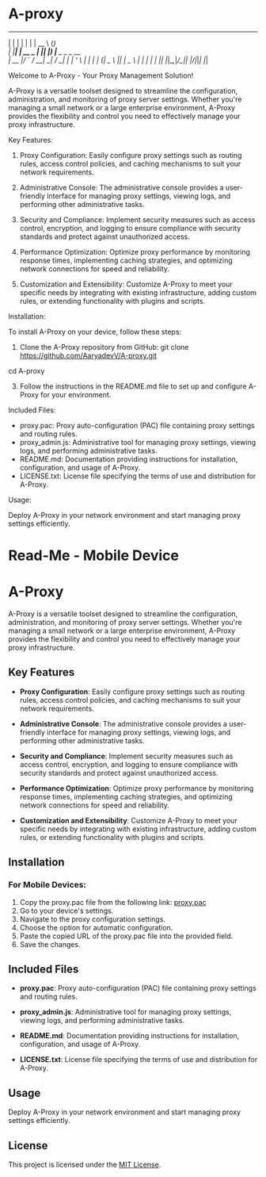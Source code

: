 # A-proxy
  _    _           _   _____       _       
 | |  | |         | | |  __ \     (_)      
 | |__| | __ _ ___| |_| |__) |__ _ _ _ __  
 |  __  |/ _` / __| __|  ___/ __| | | '_ \ 
 | |  | | (_| \__ \ |_| |   \__ \ | | | | |
 |_|  |_|\__,_|___/\__|_|   |___/_|_|_| |_|

Welcome to A-Proxy - Your Proxy Management Solution!

A-Proxy is a versatile toolset designed to streamline the configuration, administration, and monitoring of proxy server settings. Whether you're managing a small network or a large enterprise environment, A-Proxy provides the flexibility and control you need to effectively manage your proxy infrastructure.

Key Features:

1. Proxy Configuration: Easily configure proxy settings such as routing rules, access control policies, and caching mechanisms to suit your network requirements.

2. Administrative Console: The administrative console provides a user-friendly interface for managing proxy settings, viewing logs, and performing other administrative tasks.

3. Security and Compliance: Implement security measures such as access control, encryption, and logging to ensure compliance with security standards and protect against unauthorized access.

4. Performance Optimization: Optimize proxy performance by monitoring response times, implementing caching strategies, and optimizing network connections for speed and reliability.

5. Customization and Extensibility: Customize A-Proxy to meet your specific needs by integrating with existing infrastructure, adding custom rules, or extending functionality with plugins and scripts.

Installation:

To install A-Proxy on your device, follow these steps:

1. Clone the A-Proxy repository from GitHub:
git clone https://github.com/AaryadevV/A-proxy.git

cd A-proxy

3. Follow the instructions in the README.md file to set up and configure A-Proxy for your environment.

Included Files:

- proxy.pac: Proxy auto-configuration (PAC) file containing proxy settings and routing rules.
- proxy_admin.js: Administrative tool for managing proxy settings, viewing logs, and performing administrative tasks.
- README.md: Documentation providing instructions for installation, configuration, and usage of A-Proxy.
- LICENSE.txt: License file specifying the terms of use and distribution for A-Proxy.

Usage:

Deploy A-Proxy in your network environment and start managing proxy settings efficiently.

# Read-Me - Mobile Device

# A-Proxy

A-Proxy is a versatile toolset designed to streamline the configuration, administration, and monitoring of proxy server settings. Whether you're managing a small network or a large enterprise environment, A-Proxy provides the flexibility and control you need to effectively manage your proxy infrastructure.

## Key Features

- **Proxy Configuration**: Easily configure proxy settings such as routing rules, access control policies, and caching mechanisms to suit your network requirements.
  
- **Administrative Console**: The administrative console provides a user-friendly interface for managing proxy settings, viewing logs, and performing other administrative tasks.
  
- **Security and Compliance**: Implement security measures such as access control, encryption, and logging to ensure compliance with security standards and protect against unauthorized access.
  
- **Performance Optimization**: Optimize proxy performance by monitoring response times, implementing caching strategies, and optimizing network connections for speed and reliability.
  
- **Customization and Extensibility**: Customize A-Proxy to meet your specific needs by integrating with existing infrastructure, adding custom rules, or extending functionality with plugins and scripts.

## Installation

### For Mobile Devices:

1. Copy the proxy.pac file from the following link: [proxy.pac](https://github.com/AaryadevV/A-proxy/blob/main/proxy.pac)
2. Go to your device's settings.
3. Navigate to the proxy configuration settings.
4. Choose the option for automatic configuration.
5. Paste the copied URL of the proxy.pac file into the provided field.
6. Save the changes.

## Included Files

- **proxy.pac**: Proxy auto-configuration (PAC) file containing proxy settings and routing rules.
  
- **proxy_admin.js**: Administrative tool for managing proxy settings, viewing logs, and performing administrative tasks.
  
- **README.md**: Documentation providing instructions for installation, configuration, and usage of A-Proxy.
  
- **LICENSE.txt**: License file specifying the terms of use and distribution for A-Proxy.

## Usage

Deploy A-Proxy in your network environment and start managing proxy settings efficiently.

## License

This project is licensed under the [MIT License](LICENSE.txt).

